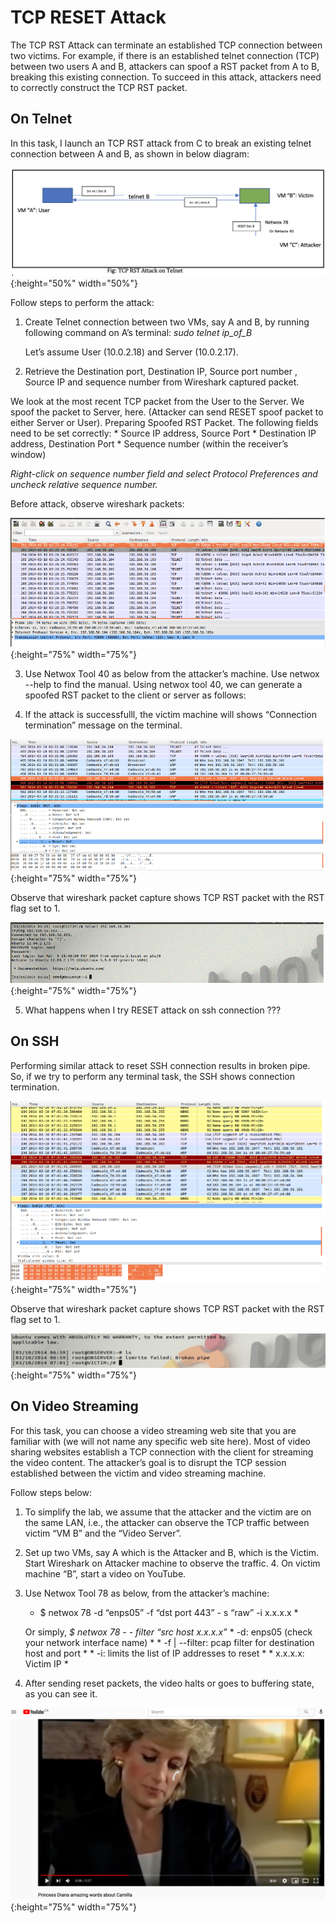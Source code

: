 # TCP RESET Attack
The TCP RST Attack can terminate an established TCP connection between two victims. For example, if there is an established telnet connection (TCP) between two users A and B, attackers can spoof a RST packet from A to B, breaking this existing connection. To succeed in this attack, attackers need to correctly construct the TCP RST packet. 


## On Telnet
In this task, I launch an TCP RST attack from C to break an existing telnet connection between A and B, as shown in below diagram:

![reset](/assets/networksecurity/resettelnet.png){:height="50%" width="50%"}

Follow steps to perform the attack:

1. Create Telnet connection between two VMs, say A and B, by running following command on A’s terminal: *sudo telnet ip_of_B* 
    
    Let’s assume User (10.0.2.18) and Server (10.0.2.17).

2. Retrieve the Destination port, Destination IP, Source port number , Source IP and sequence number from Wireshark captured packet. 

We look at the most recent TCP packet from the User to the Server. We spoof the packet to Server, here. (Attacker can send RESET spoof packet to either Server or User).
Preparing Spoofed RST Packet. The following fields need to be set correctly:
    * Source IP address, Source Port
    * Destination IP address, Destination Port
    * Sequence number (within the receiver’s window)

*Right-click on sequence number field and select Protocol Preferences and uncheck relative sequence number.*
 
 Before attack, observe wireshark packets: 
 
 ![reset](/assets/networksecurity/telnetbeforeattack.png){:height="75%" width="75%"}
 
3. Use Netwox Tool 40 as below from the attacker’s machine. Use netwox --help to find the manual. Using netwox tool 40, we can generate a spoofed RST packet to the client or server as follows:

4. If the attack is successfulll, the victim machine will shows “Connection termination” message on the terminal.

![reset](/assets/networksecurity/telnetafterattack.png){:height="75%" width="75%"}

Observe that wireshark packet capture shows TCP RST packet with the RST flag set to 1.

![reset](/assets/networksecurity/telnet1.png){:height="75%" width="75%"}

5. What happens when I try RESET attack on ssh connection ???

## On SSH
Performing similar attack to reset SSH connection results in broken pipe. So, if we try to perform any terminal task, the SSH shows connection termination. 

![reset](/assets/networksecurity/resetsshsuccess.png){:height="75%" width="75%"}


Observe that wireshark packet capture shows TCP RST packet with the RST flag set to 1.

![reset](/assets/networksecurity/sshsuccessreset.png){:height="75%" width="75%"}


## On Video Streaming

For this task, you can choose a video streaming web site that you are familiar with (we will not name any specific web site here). Most of video sharing websites establish a TCP connection with the client for streaming the video content. The attacker’s goal is to disrupt the TCP session established between the victim and video streaming machine. 

Follow steps below:

1. To simplify the lab, we assume that the attacker and the victim are on the same LAN, i.e., the attacker can observe the TCP traffic between victim “VM B” and the “Video Server”. 

2. Set up two VMs, say A which is the Attacker and B, which is the Victim. Start Wireshark on Attacker machine to observe the traffic. 4.	On victim machine “B”, start a video on YouTube.

3. Use Netwox Tool 78 as below, from the attacker’s machine:
	* $ netwox 78  -d “enps05”  -f   “dst port 443”   - s “raw” -i x.x.x.x *

    Or simply, 	*$ netwox 78  - - filter “src host x.x.x.x”*
        * -d: enps05 (check your network interface name) *
        * -f | --filter: pcap filter for destination host and port *
        * -i: limits the list of IP addresses to reset *
        * x.x.x.x: Victim IP *

4. After sending reset packets, the video halts or goes to buffering state, as you can see it.

![reset](/assets/networksecurity/videoresetattack.png){:height="75%" width="75%"}


